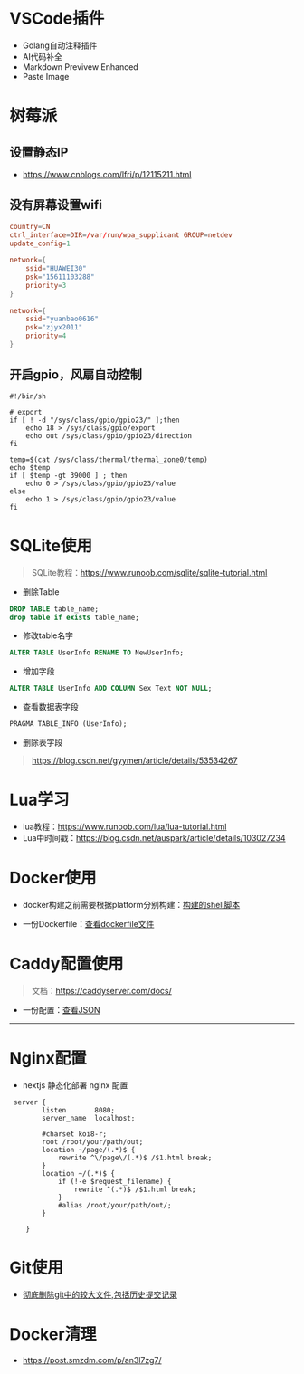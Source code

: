 # VSCode插件

- Golang自动注释插件
- AI代码补全
- Markdown Previvew Enhanced
- Paste Image

# 树莓派

## 设置静态IP
- https://www.cnblogs.com/lfri/p/12115211.html

## 没有屏幕设置wifi

```conf
country=CN
ctrl_interface=DIR=/var/run/wpa_supplicant GROUP=netdev
update_config=1
 
network={
    ssid="HUAWEI30"
    psk="15611103288"
    priority=3
}
 
network={
    ssid="yuanbao0616"
    psk="zjyx2011"
    priority=4
}
```

## 开启gpio，风扇自动控制

```shell
#!/bin/sh

# export
if [ ! -d "/sys/class/gpio/gpio23/" ];then
    echo 18 > /sys/class/gpio/export
    echo out /sys/class/gpio/gpio23/direction
fi

temp=$(cat /sys/class/thermal/thermal_zone0/temp)
echo $temp 
if [ $temp -gt 39000 ] ; then
    echo 0 > /sys/class/gpio/gpio23/value 
else
    echo 1 > /sys/class/gpio/gpio23/value 
fi

```

# SQLite使用

> SQLite教程：https://www.runoob.com/sqlite/sqlite-tutorial.html

- 删除Table

```sql
DROP TABLE table_name;
drop table if exists table_name;
```

- 修改table名字

```sql
ALTER TABLE UserInfo RENAME TO NewUserInfo;
```

- 增加字段

```sql
ALTER TABLE UserInfo ADD COLUMN Sex Text NOT NULL;
```

- 查看数据表字段

```sql
PRAGMA TABLE_INFO (UserInfo);
```

- 删除表字段

> https://blog.csdn.net/gyymen/article/details/53534267
            
# Lua学习

- lua教程：https://www.runoob.com/lua/lua-tutorial.html
- Lua中时间戳：https://blog.csdn.net/auspark/article/details/103027234


# Docker使用

- docker构建之前需要根据platform分别构建：<a href="/page/code.html?file=/docs/develop/sample/docker_build.sh&title=docker构建脚本" target="_blank">构建的shell脚本</a>

- 一份Dockerfile：<a href="/page/code.html?file=/docs/develop/sample/dockerfile&title=一份dockerfile配置" target="_blank">查看dockerfile文件</a>

# Caddy配置使用

> 文档：https://caddyserver.com/docs/

- 一份配置：<a href="/page/code.html?file=/docs/develop/sample/caddy.json&title=一份caddy.json" target="_blank">查看JSON</a>

----

# Nginx配置

- nextjs 静态化部署 nginx 配置

```nginx
 server {
        listen       8080;
        server_name  localhost;

        #charset koi8-r;
        root /root/your/path/out;
        location ~/page/(.*)$ {
            rewrite ^\/page\/(.*)$ /$1.html break;
        }
        location ~/(.*)$ {
            if (!-e $request_filename) {
                rewrite ^(.*)$ /$1.html break;
            }
            #alias /root/your/path/out/;
        }

    }
```

# Git使用

- [彻底删除git中的较大文件,包括历史提交记录](https://blog.csdn.net/HappyRocking/article/details/89313501)

# Docker清理

- https://post.smzdm.com/p/an3l7zg7/

